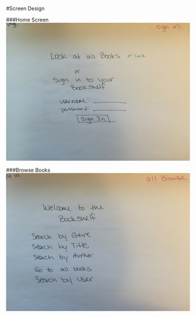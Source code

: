 #Screen Design

###Home Screen
![homeScreen](../images/SignIn.png)

###Browse Books
![allBrowse](../images/AllBrowse.png)